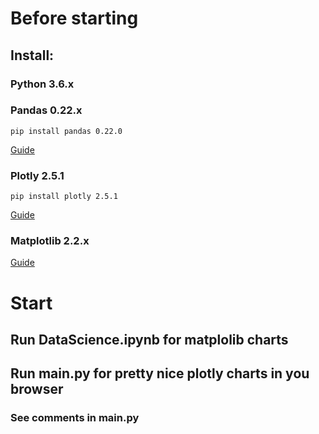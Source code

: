 <h1>Before starting</h1>
<h2>Install:</h2>
<h3>Python 3.6.x</h3>
<h3>Pandas 0.22.x</h3>

```
pip install pandas 0.22.0
```
[Guide](https://pandas.pydata.org/pandas-docs/stable/install.html)
<h3>Plotly 2.5.1</h3>

```
pip install plotly 2.5.1
```
[Guide](https://plot.ly/python/getting-started/)
<h3>Matplotlib 2.2.x</h3>

[Guide](https://matplotlib.org/users/installing.html#installing-an-official-release)

<h1>Start</h1>
<h2>Run DataScience.ipynb for matplolib charts</h3>
<h2>Run main.py for pretty nice plotly charts in you browser</h3>
<h3>See comments in main.py</h3>
